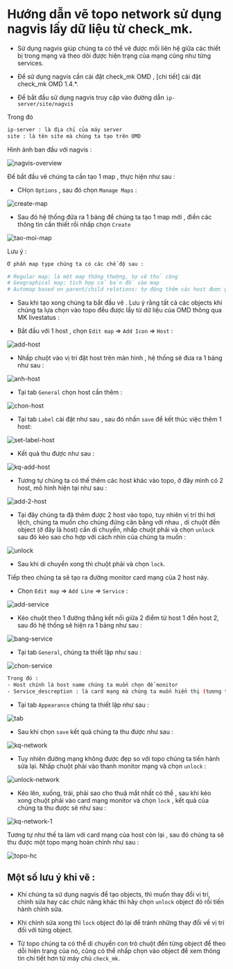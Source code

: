 # Hướng dẫn vẽ topo network sử dụng nagvis lấy dữ liệu từ check_mk.

- Sử dụng nagvis giúp chúng ta có thể vẽ được mối liên hệ giữa các thiết bị trong mạng và theo dõi được hiện trạng của mạng cũng như từng services.

- Để sử dụng nagvis cần cài đặt check_mk OMD , [chi tiết] cài đặt check_mk OMD 1.4.*.

- Để bắt đầu sử dụng nagvis truy cập vào đường dẫn `ip-server/site/nagvis`

Trong đó 

```sh
ip-server : là địa chỉ của máy server
site : là tên site mà chúng ta tạo trên OMD
```

Hình ảnh ban đầu với nagvis :

![nagvis-overview](/images/nagvis-overview.png)

Để bắt đầu vẽ chúng ta cần tạo 1 map , thực hiện như sau :

- CHọn `Options` , sau đó chọn `Manage Maps` :

![create-map](/images/create-maps.png)

- Sau đó hệ thống đứa ra 1 bảng để chúng ta tạo 1 map mới , điền các thông tin cần thiết rồi nhấp chọn `Create`

![tao-moi-map](/images/tao-moi-map.png)

Lưu ý :

```sh
Ở phần map type chúng ta có các chế độ sau :

# Regular map: là một map thông thường, tự vẽ thủ công
# Geographical map: tích hợp cả bản đồ vào map
# Automap based on parent/child relations: tự động thêm các host được giám sát vào map. Không có thao tác thêm/sửa/xóa được.
```

- Sau khi tạo xong chúng ta bắt đầu vẽ . Lưu ý rằng tất cả các objects khi chúng ta lựa chọn vào topo đều được lấy từ dữ liệu của OMD thông qua MK livestatus :

- Bắt đầu với 1 host , chọn `Edit map` => `Add Icon` => `Host` :

![add-host](/images/add-host.png)

- Nhấp chuột vào vị trí đặt host trên màn hình , hệ thống sẽ đưa ra 1 bảng như sau :

![anh-host](/images/anh-host.png)

- Tại tab `General` chọn host cần thêm :

![chon-host](/images/chon-host.png)

- Tại tab `Label` cài đặt như sau , sau đó nhấn `save` để kết thúc việc thêm 1 host:

![set-label-host](/images/set-label-host.png)

- Kết quả thu được như sau :

![kq-add-host](/images/kq-add-host.png)

- Tương tự chúng ta có thế thêm các host khác vào topo, ở đây mình có 2 host, mô hình hiện tại như sau :

![add-2-host](/images/add-2-host.png)

- Tại đây chúng ta đã thêm được 2 host vào topo, tuy nhiên vị trí thì hơi lệch, chúng ta muốn cho chúng đứng cân bằng với nhau ,
di chuột đền object (ở đây là host) cần di chuyển, nhấp chuột phải và chọn `unlock` sau đó kéo sao cho hợp với cách nhìn của chúng ta muốn :

![unlock](/images/unlock.png)

- Sau khi di chuyển xong thì chuột phải và chọn `lock`.

Tiếp theo chúng ta sẽ tạo ra đường monitor card mạng của 2 host này.

- Chọn `Edit map` => `Add Line` => `Service` :

![add-service](/images/add-service.png)

- Kéo chuột theo 1 đường thằng kết nối giữa 2 điểm từ host 1 đến host 2, sau đó hệ thống sẽ hiện ra 1 bảng như sau :

![bang-service](/images/bang-service.png)

- Tại tab `General`, chúng ta thiết lập như sau :

![chon-service](/images/chon-service.png)

```sh
Trong đó :
- Host chính là host name chúng ta muốn chọn để monitor
- Service_descreption : là card mạng mà chúng ta muốn hiển thị (tương tự nếu là service khác)
```

- Tại tab `Appearance` chúng ta thiết lập như sau :

![tab](/images/tab.png)

- Sau khi chọn `save` kết quả chúng ta thu được như sau :

![kq-network](/images/kq-network.png)

- Tuy nhiên đường mạng không được đẹp so với topo chúng ta tiến hành sửa lại. Nhấp chuột phải vào thanh monitor mạng và chọn `unlock` :

![unlock-network](/images/unlock-network.png)

- Kéo lên, xuống, trái, phải sao cho thuậ mắt nhất có thể , sau khi kéo xong chuột phải vào card mạng monitor và chọn `lock` , kết quả của chúng ta thu được sẽ như sau :

![kq-network-1](/images/kq-network-1.png)

Tương tự như thế ta làm với card mạng của host còn lại , sau đó chúng ta sẽ thu được một topo mạng hoàn chỉnh như sau :

![topo-hc](/images/topo-hc.png)

## Một số lưu ý khi vẽ :

- Khi chúng ta sử dụng nagvis để tạo objects, thì muốn thay đổi vị trí, chỉnh sửa hay các chức năng khác thì hãy chọn `unlock` object đó rồi tiến hành chỉnh sửa.

- Khi chỉnh sửa xong thì `lock` object đó lại để tránh những thay đổi về vị trí đối với từng object.

- Từ topo chúng ta có thể di chuyển con trỏ chuột đến từng object để theo dỗi hiện trạng của nó, cũng có thể nhấp chọn vào object để xem thông tin chi tiết hơn từ máy chủ `check_mk`.

